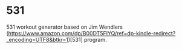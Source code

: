 # 531
531 workout generator based on Jim Wendlers (https://www.amazon.com/dp/B00DT5FIYQ/ref=dp-kindle-redirect?_encoding=UTF8&btkr=1)[531] program.
